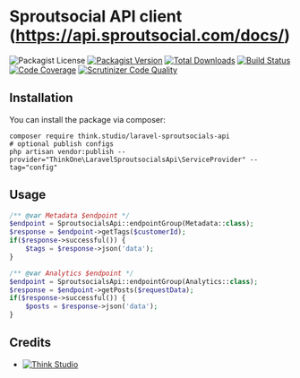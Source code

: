 # Sproutsocial API client (https://api.sproutsocial.com/docs/)

![Packagist License](https://img.shields.io/packagist/l/think.studio/laravel-sproutsocials-api?color=%234dc71f)
[![Packagist Version](https://img.shields.io/packagist/v/think.studio/laravel-sproutsocials-api)](https://packagist.org/packages/think.studio/laravel-sproutsocials-api)
[![Total Downloads](https://img.shields.io/packagist/dt/think.studio/laravel-sproutsocials-api)](https://packagist.org/packages/think.studio/laravel-sproutsocials-api)
[![Build Status](https://scrutinizer-ci.com/g/dev-think-one/laravel-sproutsocials-api/badges/build.png?b=main)](https://scrutinizer-ci.com/g/dev-think-one/laravel-sproutsocials-api/build-status/main)
[![Code Coverage](https://scrutinizer-ci.com/g/dev-think-one/laravel-sproutsocials-api/badges/coverage.png?b=main)](https://scrutinizer-ci.com/g/dev-think-one/laravel-sproutsocials-api/?branch=main)
[![Scrutinizer Code Quality](https://scrutinizer-ci.com/g/dev-think-one/laravel-sproutsocials-api/badges/quality-score.png?b=main)](https://scrutinizer-ci.com/g/dev-think-one/laravel-sproutsocials-api/?branch=main)

## Installation

You can install the package via composer:

```shell
composer require think.studio/laravel-sproutsocials-api
# optional publish configs
php artisan vendor:publish --provider="ThinkOne\LaravelSproutsocialsApi\ServiceProvider" --tag="config"
```

## Usage

```php
/** @var Metadata $endpoint */
$endpoint = SproutsocialsApi::endpointGroup(Metadata::class);
$response = $endpoint->getTags($customerId);
if($response->successful()) {
    $tags = $response->json('data');
}
```

```php
/** @var Analytics $endpoint */
$endpoint = SproutsocialsApi::endpointGroup(Analytics::class);
$response = $endpoint->getPosts($requestData);
if($response->successful()) {
    $posts = $response->json('data');
}
```


## Credits

- [![Think Studio](https://yaroslawww.github.io/images/sponsors/packages/logo-think-studio.png)](https://think.studio/)

